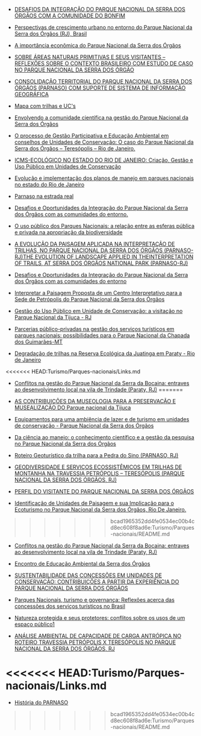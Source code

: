 - [DESAFIOS DA INTEGRAÇÃO DO PARQUE NACIONAL DA SERRA DOS ÓRGÃOS COM A COMUNIDADE DO BONFIM](http://pensaracademico.facig.edu.br/index.php/pensaracademico/article/view/7)

- [Perspectivas de crescimento urbano no entorno do Parque Nacional da Serra dos Órgãos (RJ), Brasil](http://www.lasics.uminho.pt/conferences/index.php/CEGOT/XIV_ColoquioIbericoGeografia/paper/view/2122/0)

- [A importância econômica do Parque Nacional da Serra dos Órgãos](https://pantheon.ufrj.br/handle/11422/8882)

- [SOBRE ÁREAS NATURAIS PRIMITIVAS E SEUS VISITANTES – REFLEXÕES SOBRE O CONTEXTO BRASILEIRO COM ESTUDO DE CASO NO PARQUE NACIONAL DA SERRA DOS ÓRGÃO](http://www.unirio.br/estudante/ccbs/ecoturismo/Dissertacao_Mestrado2019.12.4.pdf)

- [CONSOLIDAÇÃO TERRITORIAL DO PARQUE NACIONAL DA 
SERRA DOS ÓRGÃOS (PARNASO) COM SUPORTE DE SISTEMA DE 
INFORMAÇÃO GEOGRÁFICA](http://www.atafona.uerj.br/na/artigos/victorhugo.pdf)

- [Mapa com trilhas e UC's](https://www.google.com/maps/d/u/1/viewer?ll=-22.387295668371987%2C-43.177609&z=11&ltclid=a531aa48-3b9c-44f3-9e8e-79143292b1e3&mid=18UlwZIJ_6Q16xQwoFEKwQ2Xb0LiHIYZl)

- [Envolvendo a comunidade científica na gestão do Parque Nacional da Serra dos Órgãos](https://revistaeletronica.icmbio.gov.br/index.php/BioBR/article/view/443)

- [O processo de Gestão Participativa e Educação Ambiental em conselhos de Unidades de Conservação: O caso do Parque Nacional da Serra dos Órgãos – Teresópolis – Rio de Janeiro.](http://www.ibama.gov.br/sophia/cnia/teses/sultanemmussidissertacaoparte1.pdf)

- [ICMS-ECOLÓGICO NO ESTADO DO RIO DE JANEIRO: 
Criação, Gestão e Uso Público em Unidades de Conservação ](https://www.ie.ufrj.br/images/IE/PPED/Teses/2015/Bruna%20Ran%C3%A7ao%20Conti.pdf)

- [Evolução e implementação dos planos de manejo em parques nacionais no estado do Rio de Janeiro](https://www.scielo.br/j/rarv/a/tq97hvXxR99DY9BcKnSQRFH/?lang=pt)

- [Parnaso na estrada real](http://www.institutoestradareal.com.br/servico/detalhe/atrativo/Parque-Nacional-da-Serra-dos-Orgaos/598)

- [Desafios e Oportunidades da Integração do Parque Nacional da Serra dos Órgãos com as comunidades do entorno.](https://tede.ufrrj.br/jspui/handle/jspui/3674)

- [O uso público dos Parques Nacionais: a relação entre as esferas pública e privada na apropriação da biodiversidade](https://repositorio.unb.br/bitstream/10482/3826/1/2009_CamilaGoncalvesdeOliveiraRodrigues.pdf)

- [A EVOLUÇÃO DA PAISAGEM APLICADA NA INTERPRETAÇÃO DE TRILHAS, NO PARQUE NACIONAL DA SERRA DOS ÓRGÃOS (PARNASO-RJ)THE EVOLUTION OF LANDSCAPE APPLIED IN THEINTERPRETATION OF TRAILS, AT SERRA DOS ÓRGÃOS NATIONAL PARK (PARNASO-RJ)](http://rbciamb.com.br/index.php/Publicacoes_RBCIAMB/article/view/136/103)

- [Desafios e Oportunidades da Integração do Parque Nacional da Serra dos Órgãos com as comunidades do entorno](https://tede.ufrrj.br/jspui/bitstream/jspui/3674/2/2012%20-%20Hamilton%20Francisco%20de%20Souza%20Filho.pdf)

- [Interpretar a Paisagem Proposta de um Centro Interpretativo para a Sede de Petrópolis do Parque Nacional da Serra dos Órgãos](https://repositorio-aberto.up.pt/bitstream/10216/117510/2/302829.pdf)

- [Gestão do Uso Público em Unidade de Conservação: a visitação no Parque Nacional da Tijuca - RJ](https://periodicos.unifesp.br/index.php/ecoturismo/article/view/5860)


- [Parcerias público-privadas na gestão dos serviços turísticos em parques nacionais: possibilidades para o Parque Nacional da Chapada dos Guimarães-MT](https://siaiap39.univali.br/repositorio/handle/repositorio/1323)


- [Degradação de trilhas na Reserva Ecológica da Juatinga em Paraty - Rio de Janeiro](https://www.scielo.br/j/ambiagua/a/58ZZZcTnb4MQ46mPrC8gCnw/abstract/?lang=pt)

<<<<<<< HEAD:Turismo/Parques-nacionais/Links.md
- [Conflitos na gestão do Parque Nacional da Serra da Bocaina: entraves ao desenvolvimento local na vila de Trindade (Paraty, RJ)](https://www.scielo.br/j/inter/a/FY4ypZDXJXMs3hLWTdyxW3M/?lang=pt&format=html)
=======
- [AS CONTRIBUIÇÕES DA MUSEOLOGIA PARA A PRESERVAÇÃO E MUSEALIZAÇÃO DO Parque nacional da Tijuca](http://www.unirio.br/ppg-pmus/copy_of_elisama_beliani.pdf)

- [Equipamentos para uma ambiência de lazer e de turismo em unidades de conservação - Parque Nacional da Serra dos Órgãos](https://www.icmbio.gov.br/parnaserradosorgaos/images/stories/Figueiredo_2007.pdf)

- [Da ciência ao manejo: o conhecimento científico e a gestão da pesquisa no Parque Nacional da Serra dos Órgãos](https://www.icmbio.gov.br/parnaserradosorgaos/images/stories/Viveiros_de_Castro__Cronemberger_2007.pdf)

- [Roteiro Geoturístico da trilha para a Pedra do Sino (PARNASO, RJ)](https://periodicos.unifesp.br/index.php/ecoturismo/article/view/10586)

- [GEODIVERSIDADE E SERVIÇOS ECOSSISTÊMICOS EM TRILHAS DE MONTANHA NA TRAVESSIA PETRÓPOLIS – TERESÓPOLIS (PARQUE NACIONAL DA SERRA DOS ÓRGÃOS, RJ)](https://www.researchgate.net/profile/Fernando-Pessoa/publication/341915203_GEODIVERSIDADE_E_SERVICOS_ECOSSISTEMICOS_EM_TRILHAS_DE_MONTANHA_NA_TRAVESSIA_PETROPOLIS_-TERESOPOLIS_PARQUE_NACIONAL_DA_SERRA_DOS_ORGAOS_RJ/links/5ed97a0a458515294536ee9f/GEODIVERSIDADE-E-SERVICOS-ECOSSISTEMICOS-EM-TRILHAS-DE-MONTANHA-NA-TRAVESSIA-PETROPOLIS-TERESOPOLIS-PARQUE-NACIONAL-DA-SERRA-DOS-ORGAOS-RJ.pdf)

- [PERFIL DO VISITANTE DO PARQUE NACIONAL DA SERRA DOS ÓRGÃOS ](http://www.physis.org.br/ecouc/Artigos/Artigo48.pdf)

- [Identificação de Unidades de Paisagem e sua Implicação para o Ecoturismo no Parque Nacional da Serra dos Órgãos, Rio De Janeiro.](http://lsie.unb.br/rbg/index.php/rbg/article/view/88)


>>>>>>> bcad1965352dd4fe0534ec00b4cd8ec608f8ad6e:Turismo/Parques-nacionais/README.md



- [Conflitos na gestão do Parque Nacional da Serra da Bocaina: entraves ao desenvolvimento local na vila de Trindade (Paraty, RJ)](https://www.scielo.br/j/inter/a/FY4ypZDXJXMs3hLWTdyxW3M/?lang=pt&format=html)

- [Encontro de Educação Ambiental da Serra dos Órgãos](https://www.gov.br/icmbio/pt-br/assuntos/pesquisa/seminarios-de-pesquisa/DCOM_anais_13_pesquisa_Parna_Serra_dos_Orgaos.pdf)

- [SUSTENTABILIDADE DAS CONCESSÕES EM UNIDADES DE CONSERVAÇÃO: CONTRIBUIÇÕES A PARTIR DA EXPERIÊNCIA DO PARQUE NACIONAL DA SERRA DOS ÓRGÃOS](https://www.unifeso.edu.br/revista/index.php/jopic/article/viewFile/906/524)

-  [Parques Nacionais, turismo e governança: Reflexões acerca das concessões dos serviços turísticos no Brasil](https://observatoriodoturismo.es.gov.br/Media/observatorio/Publicacoes/Outras/Artigos/2119-Texto%20do%20artigo-10543-2-10-20210602.pdf)
-  [Natureza protegida e seus protetores: conflitos sobre os usos de um espaço público1](http://evento.abant.org.br/rba/30rba/files/867_2017-02-15.pdf)
-  [ANÁLISE AMBIENTAL DE CAPACIDADE DE CARGA ANTRÓPICA NO ROTEIRO TRAVESSIA PETRÓPOLIS X TERESÓPOLIS NO PARQUE NACIONAL DA SERRA DOS ÓRGÃOS, RJ](https://www.ufjf.br/analiseambiental/files/2009/11/TCC-2.pdf)

<<<<<<< HEAD:Turismo/Parques-nacionais/Links.md
=======
- [História do PARNASO](https://www.icmbio.gov.br/parnaserradosorgaos/quem-somos/historia.html)

>>>>>>> bcad1965352dd4fe0534ec00b4cd8ec608f8ad6e:Turismo/Parques-nacionais/README.md
